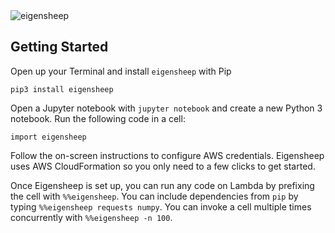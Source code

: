 <img src="https://raw.githubusercontent.com/antimatter15/lambdu/master/logo.png" alt="eigensheep"/>

## Getting Started

Open up your Terminal and install `eigensheep` with Pip

    pip3 install eigensheep

Open a Jupyter notebook with `jupyter notebook` and create a new Python 3 notebook. Run the following code in a cell:

    import eigensheep

Follow the on-screen instructions to configure AWS credentials. Eigensheep uses AWS CloudFormation so you only need to a few clicks to get started. 

Once Eigensheep is set up, you can run any code on Lambda by prefixing the cell with `%%eigensheep`. You can include dependencies from `pip` by typing `%%eigensheep requests numpy`. You can invoke a cell multiple times concurrently with `%%eigensheep -n 100`. 



